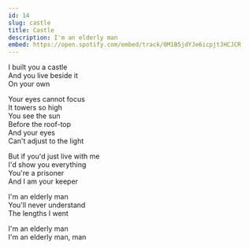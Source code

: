 ```yaml
---
id: 14
slug: castle
title: Castle
description: I'm an elderly man
embed: https://open.spotify.com/embed/track/0M1B5jdYJe6icpjtJHCJCR
---
```


I built you a castle\
And you live beside it\
On your own

Your eyes cannot focus\
It towers so high\
You see the sun\
Before the roof-top\
And your eyes\
Can't adjust to the light

But if you'd just live with me\
I'd show you everything\
You're a prisoner\
And I am your keeper

I'm an elderly man\
You'll never understand\
The lengths I went

I'm an elderly man\
I'm an elderly man, man
